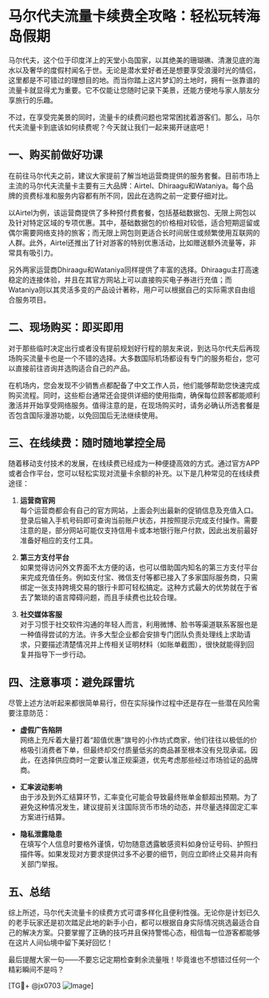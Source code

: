 # 马尔代夫流量卡续费全攻略：轻松玩转海岛假期

马尔代夫，这个位于印度洋上的天堂小岛国家，以其绝美的珊瑚礁、清澈见底的海水以及奢华的度假村闻名于世。无论是潜水爱好者还是想要享受浪漫时光的情侣，这里都是不可错过的理想目的地。而当你踏上这片梦幻的土地时，拥有一张靠谱的流量卡就显得尤为重要。它不仅能让您随时记录下美景，还能方便地与家人朋友分享旅行的乐趣。

不过，在享受完美景的同时，流量卡的续费问题也常常困扰着游客们。那么，马尔代夫流量卡到底该如何续费呢？今天就让我们一起来揭开谜底吧！

## 一、购买前做好功课

在前往马尔代夫之前，建议大家提前了解当地运营商提供的服务套餐。目前市场上主流的马尔代夫流量卡主要有三大品牌：Airtel、Dhiraagu和Wataniya。每个品牌的资费标准和服务内容都有所不同，因此在选购之前一定要仔细对比。

以Airtel为例，该运营商提供了多种预付费套餐，包括基础数据包、无限上网包以及针对特定区域的专项优惠。其中，基础数据包的价格相对较低，适合短期逗留或偶尔需要网络支持的旅客；而无限上网包则更适合长时间居住或频繁使用互联网的人群。此外，Airtel还推出了针对游客的特别优惠活动，比如赠送额外流量等，非常具有吸引力。

另外两家运营商Dhiraagu和Wataniya同样提供了丰富的选择。Dhiraagu主打高速稳定的连接体验，并且在其官方网站上可以直接购买电子券进行充值；而Wataniya则以其灵活多变的产品设计著称，用户可以根据自己的实际需求自由组合服务项目。

## 二、现场购买：即买即用

对于那些临时决定出行或者没有提前规划好行程的朋友来说，到达马尔代夫后再现场购买流量卡也是一个不错的选择。大多数国际机场都设有专门的服务柜台，您可以直接前往咨询并选购适合自己的产品。

在机场内，您会发现不少销售点都配备了中文工作人员，他们能够帮助您快速完成购买流程。同时，这些柜台通常还会提供详细的使用指南，确保每位顾客都能顺利激活并开始享受网络服务。值得注意的是，在现场购买时，请务必确认所选套餐是否包含国际漫游功能，以免回国后无法继续使用。

## 三、在线续费：随时随地掌控全局

随着移动支付技术的发展，在线续费已经成为一种便捷高效的方式。通过官方APP或者合作平台，您可以轻松实现对流量卡余额的补充。以下是几种常见的在线续费途径：

1. **运营商官网**  
   每个运营商都会有自己的官方网站，上面会列出最新的促销信息及充值入口。登录后输入手机号码即可查询当前账户状态，并按照提示完成支付操作。需要注意的是，部分网站可能仅支持信用卡或本地银行账户付款，因此出发前最好准备好相应的支付工具。

2. **第三方支付平台**  
   如果觉得访问外文界面不太方便的话，也可以借助国内知名的第三方支付平台来完成充值任务。例如支付宝、微信支付等都已接入了多家国际服务商，只需绑定一张支持跨境交易的银行卡即可轻松搞定。这种方式最大的优势就在于省去了繁琐的语言障碍问题，而且手续费也比较合理。

3. **社交媒体客服**  
   对于习惯于社交软件沟通的年轻人而言，利用微博、脸书等渠道联系客服也是一种值得尝试的方法。许多大型企业都会安排专门团队负责处理线上求助请求，只要描述清楚情况并上传相关证明材料（如账单截图），很快就能得到回复并指导下一步行动。

## 四、注意事项：避免踩雷坑

尽管上述方法听起来都很简单易行，但在实际操作过程中还是存在一些潜在风险需要注意防范：

- **虚假广告陷阱**  
  网络上充斥着大量打着“超值优惠”旗号的小作坊式商家，他们往往以极低的价格吸引消费者下单，但最终却交付质量低劣的商品甚至根本没有兑现承诺。因此，在选择供应商时一定要认准正规渠道，优先考虑那些经过市场验证的品牌商。

- **汇率波动影响**  
  由于涉及到外汇结算环节，汇率变化可能会导致最终账单金额超出预期。为了避免这种情况发生，建议提前关注国际货币市场的动态，并尽量选择固定汇率方案进行结算。

- **隐私泄露隐患**  
  在填写个人信息时要格外谨慎，切勿随意透露敏感资料如身份证号码、护照扫描件等。如果发现对方要求提供过多不必要的细节，则应立即终止交易并向有关部门举报。

## 五、总结

综上所述，马尔代夫流量卡的续费方式可谓多样化且便利性强。无论你是计划已久的老手玩家还是初次踏足此地的新手小白，都可以根据自身实际情况挑选最适合自己的解决方案。只要掌握了正确的技巧并且保持警惕心态，相信每一位游客都能够在这片人间仙境中留下美好回忆！

最后提醒大家一句——不要忘记定期检查剩余流量哦！毕竟谁也不想错过任何一个精彩瞬间不是吗？

[TG💪+ @jx0703 ![Image](https://github.com/user-attachments/assets/dbca1d08-cadb-493c-b0ec-ad6f7a83f270)]
